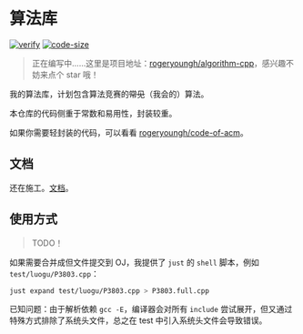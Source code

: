 # 算法库

[![verify](https://github.com/rogeryoungh/algorithm-cpp/actions/workflows/verify.yml/badge.svg)](https://github.com/rogeryoungh/algorithm-cpp/actions/workflows/verify.yml) [![code-size](https://img.shields.io/github/languages/code-size/rogeryoungh/algorithm-cpp)](https://github.com/rogeryoungh/algorithm-cpp)

> 正在编写中……这里是项目地址：[rogeryoungh/algorithm-cpp](https://github.com/rogeryoungh/algorithm-cpp)，感兴趣不妨来点个 star 哦！

我的算法库，计划包含算法竞赛的~~常见~~（我会的）算法。

本仓库的代码侧重于常数和易用性，封装较重。

如果你需要轻封装的代码，可以看看 [rogeryoungh/code-of-acm](https://github.com/rogeryoungh/code-of-acm)。

## 文档

还在施工。[文档](https://algo-cpp.rogery.dev/)。

## 使用方式

> TODO！

如果需要合并成但文件提交到 OJ，我提供了 `just` 的 `shell` 脚本，例如 `test/luogu/P3803.cpp`：

```bash
just expand test/luogu/P3803.cpp > P3803.full.cpp
```

已知问题：由于解析依赖 `gcc -E`，编译器会对所有 `include` 尝试展开，但又通过特殊方式排除了系统头文件，总之在 test 中引入系统头文件会导致错误。
